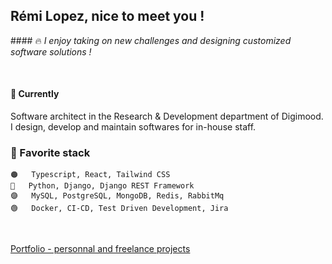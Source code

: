 ## Rémi Lopez, nice to meet you !
#### 🔥 *I enjoy taking on new challenges and designing customized software solutions !*    

<br/>

#### 📍 Currently
Software architect in the Research & Development department of Digimood.  
I design, develop and maintain softwares for in-house staff.
  
### 🧡 Favorite stack
```
🟠   Typescript, React, Tailwind CSS
🔵   Python, Django, Django REST Framework
🟣   MySQL, PostgreSQL, MongoDB, Redis, RabbitMq
🟢   Docker, CI-CD, Test Driven Development, Jira
```

<br/>

[Portfolio - personnal and freelance projects](http://remilopez.com "Go to my personnal portfolio : remilopez.com")
